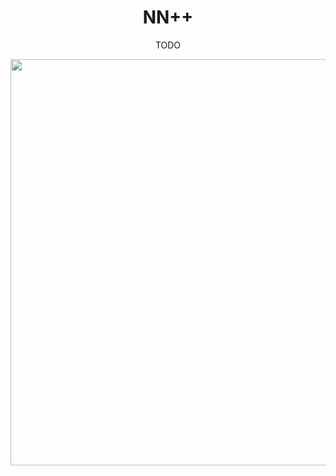 <h1 align="center">
    NN++
</h1>

<p align="center">
    TODO
</p>

<div align="center">
  <img width="650" src="https://github.com/lissenko/MLPNoLib/blob/master/demo.gif">
</div>

